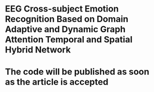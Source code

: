 # EEG Cross-subject Emotion Recognition Based on Domain Adaptive and Dynamic Graph Attention Temporal and Spatial Hybrid Network
# The code will be published as soon as the article is accepted
